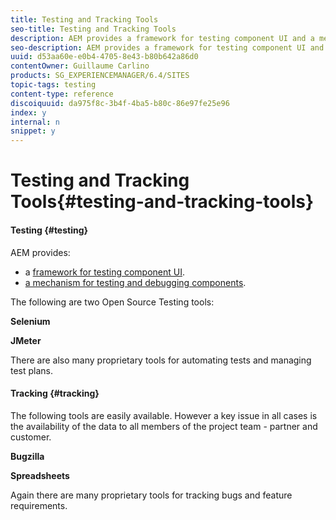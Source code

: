 ```yaml
---
title: Testing and Tracking Tools
seo-title: Testing and Tracking Tools
description: AEM provides a framework for testing component UI and a mechanism for testing and debugging components
seo-description: AEM provides a framework for testing component UI and a mechanism for testing and debugging components
uuid: d53aa60e-e0b4-4705-8e43-b80b642a86d0
contentOwner: Guillaume Carlino
products: SG_EXPERIENCEMANAGER/6.4/SITES
topic-tags: testing
content-type: reference
discoiquuid: da975f8c-3b4f-4ba5-b80c-86e97fe25e96
index: y
internal: n
snippet: y
---
```


# Testing and Tracking Tools{#testing-and-tracking-tools}

#### Testing {#testing}

AEM provides:

* a [framework for testing component UI](../../../sites/developing/using/hobbes.md). 
* [a mechanism for testing and debugging components](../../../sites/developing/using/developer-mode.md).

The following are two Open Source Testing tools:

**Selenium**

**JMeter**

There are also many proprietary tools for automating tests and managing test plans.

#### Tracking {#tracking}

The following tools are easily available. However a key issue in all cases is the availability of the data to all members of the project team - partner and customer.

**Bugzilla**

**Spreadsheets**

Again there are many proprietary tools for tracking bugs and feature requirements.
